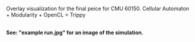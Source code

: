 Overlay visualization for the final peice for CMU 60150. Cellular Automaton + Modularity + OpenCL  =  Trippy<br><br>

<b>See: "example run.jpg" for an image of the simulation.</b>
